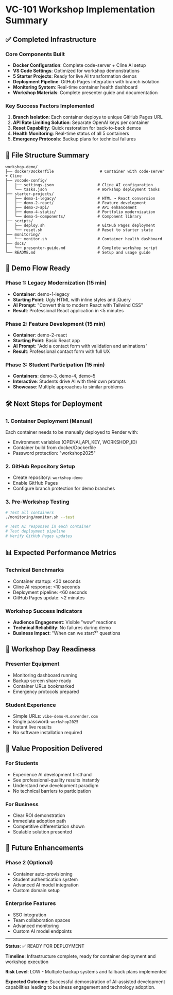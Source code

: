 # VC-101 Workshop Implementation Summary

## ✅ Completed Infrastructure

### Core Components Built
- **Docker Configuration**: Complete code-server + Cline AI setup
- **VS Code Settings**: Optimized for workshop demonstrations
- **5 Starter Projects**: Ready for live AI transformation demos
- **Deployment Pipeline**: GitHub Pages integration with branch isolation
- **Monitoring System**: Real-time container health dashboard
- **Workshop Materials**: Complete presenter guide and documentation

### Key Success Factors Implemented
1. **Branch Isolation**: Each container deploys to unique GitHub Pages URL
2. **API Rate Limiting Solution**: Separate OpenAI keys per container
3. **Reset Capability**: Quick restoration for back-to-back demos
4. **Health Monitoring**: Real-time status of all 5 containers
5. **Emergency Protocols**: Backup plans for technical failures

## 📁 File Structure Summary

```
workshop-demo/
├── docker/Dockerfile                    # Container with code-server + Cline
├── vscode-config/
│   ├── settings.json                   # Cline AI configuration
│   └── tasks.json                      # Workshop deployment tasks
├── starter-projects/
│   ├── demo-1-legacy/                  # HTML → React conversion
│   ├── demo-2-react/                   # Feature development
│   ├── demo-3-api/                     # API enhancement
│   ├── demo-4-static/                  # Portfolio modernization
│   └── demo-5-components/              # Component library
├── scripts/
│   ├── deploy.sh                       # GitHub Pages deployment
│   └── reset.sh                        # Reset to starter state
├── monitoring/
│   └── monitor.sh                      # Container health dashboard
├── docs/
│   └── presenter-guide.md              # Complete workshop script
└── README.md                           # Setup and usage guide
```

## 🎯 Demo Flow Ready

### Phase 1: Legacy Modernization (15 min)
- **Container**: demo-1-legacy
- **Starting Point**: Ugly HTML with inline styles and jQuery
- **AI Prompt**: "Convert this to modern React with Tailwind CSS"
- **Result**: Professional React application in <5 minutes

### Phase 2: Feature Development (15 min)
- **Container**: demo-2-react
- **Starting Point**: Basic React app
- **AI Prompt**: "Add a contact form with validation and animations"
- **Result**: Professional contact form with full UX

### Phase 3: Student Participation (15 min)
- **Containers**: demo-3, demo-4, demo-5
- **Interactive**: Students drive AI with their own prompts
- **Showcase**: Multiple approaches to similar problems

## 🛠️ Next Steps for Deployment

### 1. Container Deployment (Manual)
Each container needs to be manually deployed to Render with:
- Environment variables (OPENAI_API_KEY, WORKSHOP_ID)
- Container build from docker/Dockerfile
- Password protection: "workshop2025"

### 2. GitHub Repository Setup
- Create repository: `workshop-demo`
- Enable GitHub Pages
- Configure branch protection for demo branches

### 3. Pre-Workshop Testing
```bash
# Test all containers
./monitoring/monitor.sh --test

# Test AI responses in each container
# Test deployment pipeline
# Verify GitHub Pages updates
```

## 📊 Expected Performance Metrics

### Technical Benchmarks
- Container startup: <30 seconds
- Cline AI response: <10 seconds
- Deployment pipeline: <60 seconds
- GitHub Pages update: <2 minutes

### Workshop Success Indicators
- **Audience Engagement**: Visible "wow" reactions
- **Technical Reliability**: No failures during demo
- **Business Impact**: "When can we start?" questions

## 🎪 Workshop Day Readiness

### Presenter Equipment
- Monitoring dashboard running
- Backup screen share ready
- Container URLs bookmarked
- Emergency protocols prepared

### Student Experience
- Simple URLs: `vibe-demo-N.onrender.com`
- Single password: `workshop2025`
- Instant live results
- No software installation required

## 🚀 Value Proposition Delivered

### For Students
- Experience AI development firsthand
- See professional-quality results instantly
- Understand new development paradigm
- No technical barriers to participation

### For Business
- Clear ROI demonstration
- Immediate adoption path
- Competitive differentiation shown
- Scalable solution presented

## 🔮 Future Enhancements

### Phase 2 (Optional)
- Container auto-provisioning
- Student authentication system
- Advanced AI model integration
- Custom domain setup

### Enterprise Features
- SSO integration
- Team collaboration spaces
- Advanced monitoring
- Custom AI model endpoints

---

**Status**: ✅ READY FOR DEPLOYMENT

**Timeline**: Infrastructure complete, ready for container deployment and workshop execution

**Risk Level**: LOW - Multiple backup systems and fallback plans implemented

**Expected Outcome**: Successful demonstration of AI-assisted development capabilities leading to business engagement and technology adoption.
